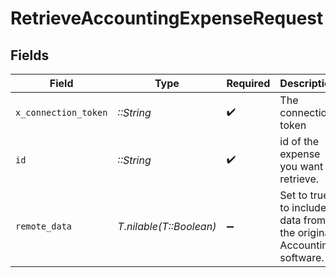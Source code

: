 # RetrieveAccountingExpenseRequest


## Fields

| Field                                                              | Type                                                               | Required                                                           | Description                                                        | Example                                                            |
| ------------------------------------------------------------------ | ------------------------------------------------------------------ | ------------------------------------------------------------------ | ------------------------------------------------------------------ | ------------------------------------------------------------------ |
| `x_connection_token`                                               | *::String*                                                         | :heavy_check_mark:                                                 | The connection token                                               |                                                                    |
| `id`                                                               | *::String*                                                         | :heavy_check_mark:                                                 | id of the expense you want to retrieve.                            | 801f9ede-c698-4e66-a7fc-48d19eebaa4f                               |
| `remote_data`                                                      | *T.nilable(T::Boolean)*                                            | :heavy_minus_sign:                                                 | Set to true to include data from the original Accounting software. | false                                                              |